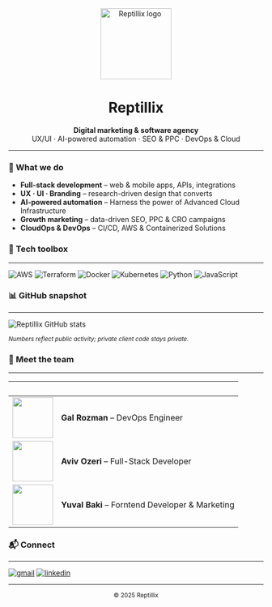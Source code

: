 <!-- .github/README.md — Reptillix organization profile -->

<div align="center">
  <!-- 👉 Replace the logo path with the raw URL of your SVG/PNG -->
  <img src="https://raw.githubusercontent.com/reptillix/.github/main/assets/reptillix-logo.svg"
       width="140" alt="Reptillix logo"/>
  <h1>Reptillix</h1>
  <strong>Digital marketing &amp; software agency</strong><br/>
  UX/UI · AI-powered automation · SEO &amp; PPC · DevOps &amp; Cloud
</div>

---

### 🚀 What we do
- **Full-stack development** – web & mobile apps, APIs, integrations  
- **UX · UI · Branding** – research-driven design that converts  
- **AI-powered automation** – Harness the power of Advanced Cloud Infrastructure  
- **Growth marketing** – data-driven SEO, PPC & CRO campaigns  
- **CloudOps & DevOps** – CI/CD, AWS & Containerized Solutions 

### 🧰 Tech toolbox
---
![AWS](https://img.shields.io/badge/AWS-232F3E?style=for-the-badge&logo=amazonaws&logoColor=white)
![Terraform](https://img.shields.io/badge/Terraform-7B42BC?style=for-the-badge&logo=terraform&logoColor=white)
![Docker](https://img.shields.io/badge/Docker-2496ED?style=for-the-badge&logo=docker&logoColor=white)
![Kubernetes](https://img.shields.io/badge/Kubernetes-326CE5?style=for-the-badge&logo=kubernetes&logoColor=white)
![Python](https://img.shields.io/badge/Python-3776AB?style=for-the-badge&logo=python&logoColor=white)
![JavaScript](https://img.shields.io/badge/JavaScript-F7DF1E?style=for-the-badge&logo=javascript&logoColor=black)

### 📊 GitHub snapshot
---
<!-- Stats work on a *user*; keeping reptillix-admin for now -->
<img src="https://github-readme-stats.vercel.app/api?username=reptillix-admin&show_icons=true&theme=radical"
     alt="Reptillix GitHub stats"/>

<sub>*Numbers reflect public activity; private client code stays private.*</sub>

### 👥 Meet the team
---
| &nbsp; | &nbsp; |
| :-: | :- |
| <img src="https://github.com/ThePinkPanther96.png?size=100" width="80"/> | **Gal Rozman** – DevOps Engineer |
| <img src="https://github.com/aviv0zeriRPTX.png?size=100" width="80"/> | **Aviv Ozeri** – Full-Stack Developer |
| <img src="https://github.com/vpbaki.png?size=100" width="80"/> | **Yuval Baki** – Forntend Developer & Marketing |

### 📬 Connect
---
[![gmail](https://img.icons8.com/?size=1x&id=P7UIlhbpWzZm&format=png)](mailto:yuval.baki@reptillix.com)
[![linkedin](https://img.icons8.com/?size=1x&id=xuvGCOXi8Wyg&format=png)](https://www.linkedin.com/company/reptillix)

---

<div align="center">
  <sub>© 2025 Reptillix</sub>
</div>
